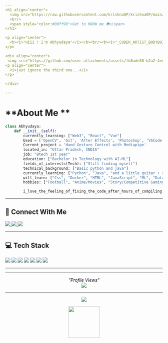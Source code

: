```yaml
---
<h1 align="center">
  <img src="https://raw.githubusercontent.com/krishnaOP/krishnaOP/main/assets/hacker-coding.gif" width="100px" />
  <br/>
  <span style="color:#00ff99">Get to KNOW me 👽</span>
</h1>

<p align="center">
  <b><i>"Hiii ! I'm Abhyudaya"</i></b><br/><b><i>"_CODER_ARTIST_BODYBUILDER_GAMER_"</i></b><br/><b><i>"Learning languages currently."</i></b>
</p>

<div align="center">
 <img src="https://github.com/user-attachments/assets/fb8ade58-b2a2-4ed8-8e51-76b2553d7185"width="80" /> ----                   <img src="https://github.com/user-attachments/assets/1c56848a-9be1-46fd-99af-dee2eca62911"width="80"/>-----<img src="https://github.com/user-attachments/assets/40b5d7ac-88da-40ab-bca6-0902e845452e"width="80"/>
<p align="center">
  <i>just ignore the third one...</i>
</p>

</div>

---
```


#  **About Me **
```python
class Abhyudaya:
    def __init__(self):
        currently_learning: ["Web3", "React", "Vue"]
        Used = ['OpenCV', 'Git', 'After Effects', 'Photoshop', 'VSCode', 'Notion']
        Current_project = 'Hand Gesture Control with Mediapipe'
        located_in: "Uttar Pradesh, INDIA"
        job: "Btech 1st year"
        education: ["Bachelor in Technology with AI-ML"]
        fields_of_interests(Tech): ["Still finding myself"]
        technical_background: ["Basic python and java"]
        currently_learning: ["Python", "Java", "and a little guitar + singing"]
        will_learn: ["Css", "Docker", "HTML", "JavaScript", "ML", "Data Science", "C", "Anderoid APIs"..........]
        hobbies: ["Football", "Anime/Movies", "Story/Competitive Gaming", "Singing/Dancing", "Sketching/Crafting", "Workout", "Swimming"]

        i_love_the_feeling_of_fixing_the_code_after_hours_of_compiling
```

---

## 📡 Connect With Me
<p align="left">
  <a href="https://linkedin.com/in/Abhyudaya" target="_blank">
    <img src="https://img.shields.io/badge/LinkedIn-%230077B5.svg?style=for-the-badge&logo=linkedin&logoColor=white" />
  </a>
  <a href="mailto:dogged.coder@gmail.com" target="_blank">
    <img src="https://img.shields.io/badge/Gmail-D14836?style=for-the-badge&logo=gmail&logoColor=white" />
  </a>
  <a href="https://reddit.com/user/DEADman2007" target="_blank">
    <img src="https://img.shields.io/badge/Reddit-%23FF4500.svg?style=for-the-badge&logo=reddit&logoColor=white" />
  </a>
</p>

---

## 💻 Tech Stack
<p align="left">
  <img src="https://img.shields.io/badge/java-%23ED8B00.svg?style=for-the-badge&logo=openjdk&logoColor=white" />
  <img src="https://img.shields.io/badge/python-3670A0?style=for-the-badge&logo=python&logoColor=ffdd54" />
  <img src="https://img.shields.io/badge/opencv-%23white.svg?style=for-the-badge&logo=opencv&logoColor=white" />
  <img src="https://img.shields.io/badge/git-%23F05033.svg?style=for-the-badge&logo=git&logoColor=white" />
  <img src="https://img.shields.io/badge/github-%23121011.svg?style=for-the-badge&logo=github&logoColor=white" />
  <img src="https://img.shields.io/badge/after%20effects-9999FF.svg?style=for-the-badge&logo=Adobe%20After%20Effects&logoColor=white" />
  <img src="https://img.shields.io/badge/photoshop-31A8FF.svg?style=for-the-badge&logo=adobe%20photoshop&logoColor=white" />
</p>

---
---

<p align="center">
  <i>"Profile Views"</i></b><br/><i><img src="https://count.getloli.com/get/@KrishnaOP?theme=moebooru" />
</p>

---


<p align="center">
  <img src="https://readme-typing-svg.demolab.com?font=Fira+Code&pause=1000&center=true&vCenter=true&width=435&lines=HACK+THE+MATRIX+%E2%9C%A8;THANKS+FOR+VISITING!+%F0%9F%92%BB;SEE+YOU+IN+THE+CODE+RAIN..." />
</p>
</p>
<p align="center">
  <img src="https://media.giphy.com/media/jUwpNzg9IcyrK/giphy.gif" width="100"/>
</p>

